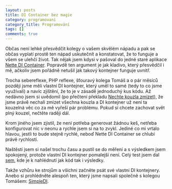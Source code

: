 ```yaml
---
layout: posts
title: DI Container bez magie
category: programovani
category_title: Programování
tags: []
comments: true
---
```

Občas není lehké přesvědčit kolegy o vašem skvělém nápadu a pak se občas vyplatí prostě ten nápad uskutečnít a konstatovat, že to funguje a všem se ulehčí život. Tak nějak jsem kdysi v pašoval do jedné staré aplikace [Nette DI Container](https://github.com/nette/di). Popravdě ten argument je jak kladivo, který přesvědčil i mě, ačkoliv jsem pořádně netušil jak takový kontejner funguje uvnitř. 

Trocha sebereflexe, PHP reflexe, šťouravý kolega Tomáš a o pár měsíců později jsme měli vlastní DI kontejner, který uměl to samé (tedy to co jsme využívali) a navíc zjištění, že to je v zásadě jednoduchý kus kódu. Až nedávno jsem si uvědomil (po přečtení překladu [Nechte kouzla zmizet](https://blog.zvestov.cz/software%20development/2017/09/18/nechte-kouzlo-zmizet.html)), že jsme právě nechali zmizet všechna kouzla a DI kontejner už není ta kouzelná věc co za mě vyřeší pár problému. Pokud si chcete zachovat svět plný kouzel, nečtěte raději dál.

Krom jiného jsem zjistil, že není potřeba generovat žádnou keš, netřeba konfigurovat nic v neonu a rychle jsem si na to zvykl. Jediné co mi vrtalo hlavou, jestli to bude stejně rychlé, neboď Nette DI Container se chlubí právě rychlostí.

Naštěstí jsem si našel trochu času a pustil se do měření a s výsledkem jsem spokojený, protože vlastní DI kontejner pomalejší není. Celý test jsem dal [sem](https://github.com/buresmi7/di-container-speed-test), kde je k nahlédnutí jak kód tak i výsledky.

Takže vzhůru ke strojům a všichni začněte psát své vlastní DI kontejnery. Anebo si prohlédněte alespoň ten, který jsme napsali společně s kolegou Tomášem: [SimpleDI](https://github.com/Travelport-Czech/SimpleDi).

